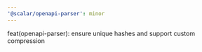 ```yaml
---
'@scalar/openapi-parser': minor
---
```


feat(openapi-parser): ensure unique hashes and support custom compression
